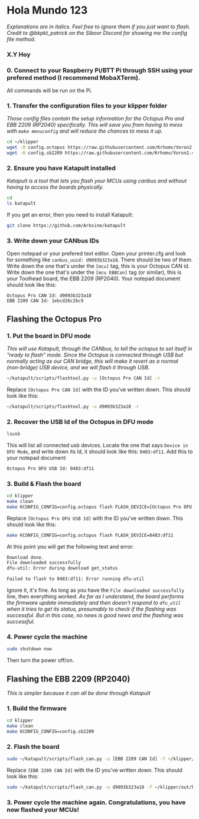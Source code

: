 
# Hola Mundo 123
_Explanations are in italics. Feel free to ignore them if you just want to flash. Credit to @bkpkt_patrick on the Siboor Discord for showing me the config file method._

### X.Y Hoy
### 0. Connect to your Raspberry Pi/BTT Pi through SSH using your prefered method (I recommend MobaXTerm).
All commands will be run on the Pi.

### 1. Transfer the configuration files to your klipper folder
_Those config files contain the setup information for the Octopus Pro and EBB 2209 (RP2040) specifically. This will save you from having to mess with `make menuconfig` and will reduce the chances to mess it up._
```bash
cd ~/klipper
wget -O config.octopus https://raw.githubusercontent.com/Krhomv/Voron2.4Config/main/config.octopus
wget -O config.sb2209 https://raw.githubusercontent.com/Krhomv/Voron2.4Config/main/config.sb2209
```

### 2. Ensure you have Katapult installed
_Katapult is a tool that lets you flash your MCUs using canbus and without having to access the boards physically._
```bash
cd
ls katapult
```
If you get an error, then you need to install Katapult:
```bash
git clone https://github.com/Arksine/katapult
```

### 3. Write down your CANbus IDs
Open notepad or your prefered text editor.
Open your printer.cfg and look for something like `canbus_uuid: d9093b323a18`. There should be two of them.
Write down the one that's under the `[mcu]` tag, this is your Octopus CAN id.
Write down the one that's under the `[mcu EBBCan]` tag (or similar), this is your Toolhead board, the EBB 2209 (RP2040).
Your notepad document should look like this:
```
Octopus Pro CAN Id: d9093b323a18
EBB 2209 CAN Id: 1ebcd26c2bc9
```

## Flashing the Octopus Pro

### 1. Put the board in DFU mode
_This will use Katapult, through the CANbus, to tell the octopus to set itself in "ready to flash" mode. Since the Octopus is connected through USB but normally acting as our CAN bridge, this will make it revert as a normal (non-bridge) USB device, and we will flash it through USB._
```bash
~/katapult/scripts/flashtool.py -u [Octopus Pro CAN Id] -r
```
Replace `[Octopus Pro CAN Id]` with the ID you've written down. This should look like this:
```bash
~/katapult/scripts/flashtool.py -u d9093b323a18 -r
```

### 2. Recover the USB Id of the Octopus in DFU mode
```bash
lsusb
```
This will list all connected usb devices. Locate the one that says `Device in DFU Mode`, and write down its Id, it should look like this: `0483:df11`. Add this to your notepad document:
```bash
Octopus Pro DFU USB Id: 0483:df11
```

### 3. Build & Flash the board
```bash
cd klipper
make clean
make KCONFIG_CONFIG=config.octopus flash FLASH_DEVICE=[Octopus Pro DFU USB Id]
```
Replace `[Octopus Pro DFU USB Id]` with the ID you've written down. This should look like this:
```bash
make KCONFIG_CONFIG=config.octopus flash FLASH_DEVICE=0483:df11
```
At this point you will get the following text and error:
```bash
Download done.
File downloaded successfully
dfu-util: Error during download get_status

Failed to flash to 0483:df11: Error running dfu-util
```
Ignore it, it's fine. As long as you have the `File downloaded successfully` line, then everything worked.
_As far as I understand, the board performs the firmware update immediately and then doesn't respond to `dfu_util` when it tries to get its status, presumably to check if the flashing was successful. But in this case, no news is good news and the flashing was successful._

### 4. Power cycle the machine
```bash
sudo shutdown now
```
Then turn the power off/on.

## Flashing the EBB 2209 (RP2040)
_This is simpler because it can all be done through Katapult_

### 1. Build the firmware
```bash
cd klipper
make clean
make KCONFIG_CONFIG=config.sb2209
```

### 2. Flash the board
```bash
sudo ~/katapult/scripts/flash_can.py -u [EBB 2209 CAN Id] -f ~/klipper/out/klipper.bin
```
Replace `[EBB 2209 CAN Id]` with the ID you've written down. This should look like this:
```bash
sudo ~/katapult/scripts/flash_can.py -u d9093b323a18 -f ~/klipper/out/klipper.bin
```

### 3. Power cycle the machine again. Congratulations, you have now flashed your MCUs!
